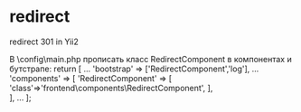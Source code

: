 # redirect
redirect 301 in Yii2

В \config\main.php прописать класс RedirectComponent в компонентах и бутстрапе:
return [
    ...
    'bootstrap' => ['RedirectComponent','log'],
    ...
    'components' => [
        'RedirectComponent' => [
            'class'=>'frontend\components\RedirectComponent',
        ],   
    ],
    ...
]; 